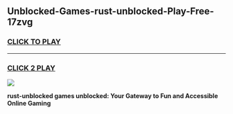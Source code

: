 
## Unblocked-Games-rust-unblocked-Play-Free-17zvg
<h3>
<a href="https://premium76.site?title=rust-unblocked&ref=23A">CLICK TO PLAY</a></h3>
<hr>

<h3>
<a href="https://premium76.site?title=rust-unblocked&ref=23A">CLICK 2 PLAY</a>
  
</h3>

<a href="https://premium76.site?title=rust-unblocked&ref=23A"><img src="https://clearcache.store/games.png"></a>


**rust-unblocked games unblocked: Your Gateway to Fun and Accessible Online Gaming**
